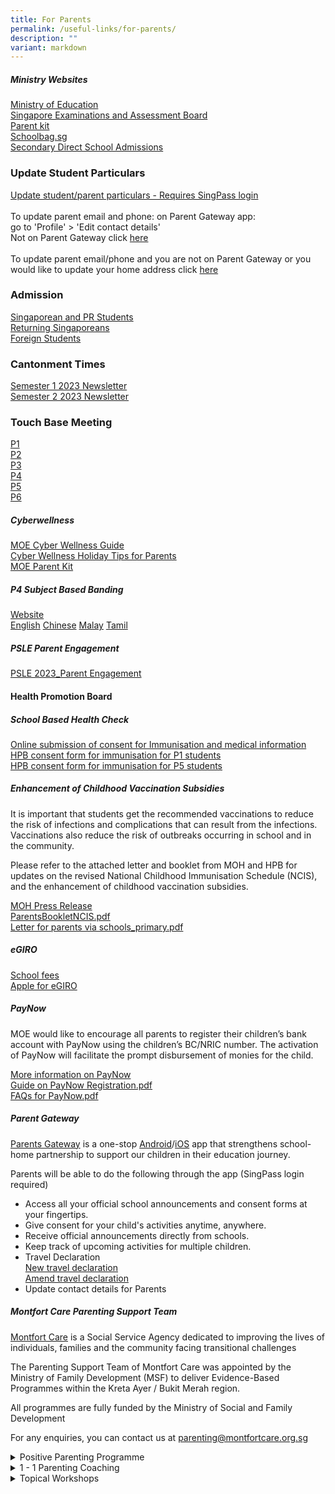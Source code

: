 ```yaml
---
title: For Parents
permalink: /useful-links/for-parents/
description: ""
variant: markdown
---
```

##### Ministry Websites
[Ministry of Education](https://www.moe.gov.sg/)<br>
[Singapore Examinations and Assessment Board](https://www.seab.gov.sg/)<br>
[Parent kit](https://www.moe.gov.sg/parentkit)<br>
[Schoolbag.sg](https://www.schoolbag.edu.sg/)<br>
[Secondary Direct School Admissions](https://www.moe.gov.sg/secondary/dsa)<br>

### Update Student Particulars
[Update student/parent particulars - Requires SingPass login](https://pg.moe.edu.sg/forms/sdf)<br><br>
To update parent email and phone:
on Parent Gateway app:<br> go to 'Profile' &gt; 'Edit contact details' <br>
Not on Parent Gateway  click [here](https://form.gov.sg/625629188a621f0012a3a16c)<br><br>
To update parent email/phone and you are not on Parent Gateway or you would like to update your home address click [here](https://form.gov.sg/625629188a621f0012a3a16c)

### Admission
[Singaporean and PR Students](https://form.gov.sg/62561c0cf319210013a4d4dc)<br>
[Returning Singaporeans](/useful-links/admissions-for-returning-singaporeans)<br>
[Foreign Students](https://www.moe.gov.sg/international-students)<br>

### Cantonment Times
[Semester 1 2023 Newsletter](/files/Times/2023semester1.pdf)<br>
[Semester 2 2023 Newsletter](/files/Times/2023semester2.pdf)<br>

### Touch Base Meeting
[P1](/files/TBM/P1_TBM.pdf)<br>
[P2](/files/TBM/P2_TBM.pdf)<br>
[P3](/files/TBM/P3_TBM.pdf)<br>
[P4](/files/TBM/P4_TBM.pdf)<br>
[P5](/files/TBM/P5_TBM.pdf)<br>
[P6](/files/TBM/P6_TBM.pdf)

##### Cyberwellness
[MOE Cyber Wellness Guide](https://www.moe.gov.sg/education-in-sg/our-programmes/cyber-wellness)<br>
[Cyber Wellness Holiday Tips for Parents](/files/Cyberwellness%20Holiday%20Tips%20for%20Parents.pdf) <br>
[MOE Parent Kit](https://www.moe.gov.sg/-/media/files/parent-kit/cyber-wellness-for-your-child.pdf)

##### P4 Subject Based Banding
[Website](https://www.moe.gov.sg/primary/curriculum/subject-based-banding)  
[English](/files/MOE_SBB_ENG_revised%201%20Mar%202018.pdf) [Chinese](/files/MOE_SBB_CHI_revised%201%20Mar%202018.pdf) [Malay](/files/MOE_SBB_ML_revised%201%20Mar%202018.pdf) [Tamil](/files/MOE_SBB_TL_revised%201%20Mar%202018.pdf)

##### PSLE Parent Engagement
[PSLE 2023_Parent Engagement](/files/psle%20parent%20engagement.pdf)

#### Health Promotion Board  

##### School Based Health Check
	
[Online submission of consent for Immunisation and medical information](https://consent.hpb.gov.sg/) <br>
[HPB consent form for immunisation for P1 students](/files/HPB-Consent%20Form%20for%20Immunisation%20for%20P1%20Students.pdf) <br>
[HPB consent form for immunisation for P5 students](/files/HPB-Consent%20Form%20for%20Immunisation%20for%20P5%20Students.pdf)
	
##### Enhancement of Childhood Vaccination Subsidies
It is important that students get the recommended vaccinations to reduce the risk of infections and complications that can result from the infections. Vaccinations also reduce the risk of outbreaks occurring in school and in the community.  
  
Please refer to the attached letter and booklet from MOH and HPB for updates on the revised National Childhood Immunisation Schedule (NCIS), and the enhancement of childhood vaccination subsidies.

[MOH Press Release](https://www.moh.gov.sg/news-highlights/details/enhanced-subsidies-for-nationally-recommended-vaccinations-and-childhood-developmental-screening) <br>
[ParentsBookletNCIS.pdf](/files/ParentsBookletNCIS.pdf) <br>
[Letter for parents via schools_primary.pdf](/files/Letter%20for%20parents%20via%20schools_primary.pdf)

##### eGIRO
[School fees](https://www.moe.gov.sg/financial-matters/fees)<br>
[Apple for eGIRO](https://www.moe.gov.sg/financial-matters/fees/egiro)

##### PayNow

MOE would like to encourage all parents to register their children’s bank account with PayNow using the children’s BC/NRIC number. The activation of PayNow will facilitate the prompt disbursement of monies for the child.
  
[More information on PayNow](https://www.abs.org.sg/PayNow) <br>
[Guide on PayNow Registration.pdf](/files/Guide%20on%20PayNow%20Registration.pdf) <br>
[FAQs for PayNow.pdf](/files/FAQs%20for%20PayNow.pdf)

##### Parent Gateway

[Parents Gateway](https://pg.moe.edu.sg/)&nbsp;is a one-stop [Android](https://play.google.com/store/apps/details?id=com.moe.pgp)/[iOS](https://apps.apple.com/sg/app/parents-gateway/id1267198708) app that strengthens school-home partnership to support our children in their education journey.
	
Parents will be able to do the following through the app (SingPass login required)

* Access all your official school announcements and consent forms at your fingertips.
* Give consent for your child's activities anytime, anywhere.
* Receive official announcements directly from schools.
* Keep track of upcoming activities for multiple children.
* Travel Declaration <br>[New travel declaration](/files/Quick-Guide-to-Travel-Declaration-on-PG.pdf) <br> [Amend travel declaration](/files/Amending%20Travel%20Declarations%20on%20PG.pdf) 
* Update contact details for Parents

##### Montfort Care Parenting Support Team
[Montfort Care](https://www.montfortcare.org.sg/) is a Social Service Agency dedicated to improving the lives of
individuals, families and the community facing transitional challenges

The Parenting Support Team of Montfort Care was appointed by the Ministry of Family Development (MSF) to deliver Evidence-Based Programmes within the Kreta Ayer / Bukit Merah region.

All programmes are fully funded by the Ministry of Social and Family Development

For any enquiries, you can contact us at [parenting@montfortcare.org.sg](mailto:parenting@montfortcare.org.sg)

<details>
    <summary>Positive Parenting Programme</summary>
												Aims at preventing behavioural, emotional and developmental problems in children by enhancing the knowledge, skills and confidence of parents
												Seminars cover the following topics:<br><br>
												The Power of Positive Parenting<br>
												Raising Confident, Competent Children<br>
												Raising Resilient Children
</details>
<details>
    <summary>1 - 1 Parenting Coaching</summary>
											 Parents with specific parenting concerns can arrange for 4 sessions with our Parenting Coaches to assist in tackling these issues<br><br>
											Timing of the sessions is flexible, and can be held in-person or online
</details>
<details>
    <summary>Topical Workshops</summary>
												One-off workshops focused on specific topics that are of particular interest to parents.
												May include topics such as:<br><br>
												Understanding &amp; Managing Difficult Behaviour<br>
												Developing Discipline &amp; Cultivating Routines<br>
												Understanding &amp; Expressing Emotions Appropriately<br>
												Device &amp; Gaming Addiction<br>
												Social Media Influences and Risks
    </details>